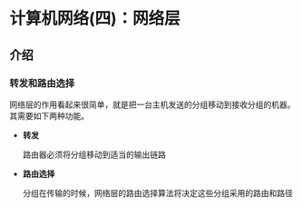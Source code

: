 # 计算机网络(四)：网络层

## 介绍

### 转发和路由选择

网络层的作用看起来很简单，就是把一台主机发送的分组移动到接收分组的机器。其需要如下两种功能。

- **转发**

  路由器必须将分组移动到适当的输出链路

- **路由选择**

  分组在传输的时候，网络层的路由选择算法将决定这些分组采用的路由和路径

